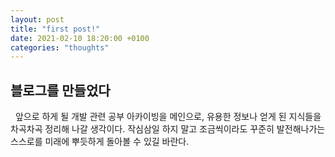 ```yaml
---
layout: post
title: "first post!"
date: 2021-02-10 18:20:00 +0100
categories: "thoughts"
---
```


## 블로그를 만들었다

&nbsp;
앞으로 하게 될 개발 관련 공부 아카이빙을 메인으로, 유용한 정보나 얻게 된 지식들을 차곡차곡 정리해 나갈 생각이다.
작심삼일 하지 말고 조금씩이라도 꾸준히 발전해나가는 스스로를 미래에 뿌듯하게 돌아볼 수 있길 바란다.
